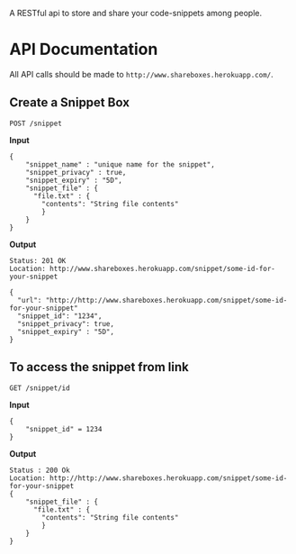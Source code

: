 A RESTful api to store and share your code-snippets among people.


# API Documentation

All API calls should be made to `http://www.shareboxes.herokuapp.com/`.

## Create a Snippet Box

`POST /snippet`

**Input**

```
{
    "snippet_name" : "unique name for the snippet",
    "snippet_privacy" : true, 
    "snippet_expiry" : "5D",  
    "snippet_file" : {
      "file.txt" : {
        "contents": "String file contents"
        }
    }
}
```

**Output**

```
Status: 201 OK
Location: http://www.shareboxes.herokuapp.com/snippet/some-id-for-your-snippet

{
  "url": "http://http://www.shareboxes.herokuapp.com/snippet/some-id-for-your-snippet"
  "snippet_id": "1234",
  "snippet_privacy": true,
  "snippet_expiry" : "5D",
}
```

## To access the snippet from link

`GET /snippet/id`

**Input**
``` 
{
    "snippet_id" = 1234
}
```

**Output**
```
Status : 200 Ok
Location: http://http://www.shareboxes.herokuapp.com/snippet/some-id-for-your-snippet
{
    "snippet_file" : {
      "file.txt" : {
        "contents": "String file contents"
        }
    }
}
